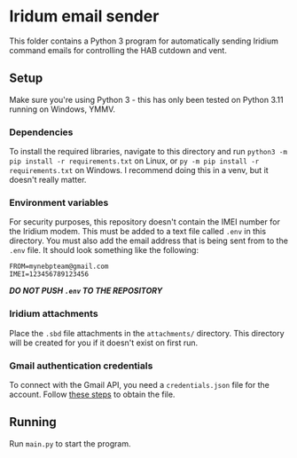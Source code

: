 # Iridum email sender

This folder contains a Python 3 program for automatically sending Iridium command emails for controlling the HAB cutdown and vent.

## Setup

Make sure you're using Python 3 - this has only been tested on Python 3.11 running on Windows, YMMV.

### Dependencies

To install the required libraries, navigate to this directory and run `python3 -m pip install -r requirements.txt` on Linux, or `py -m pip install -r requirements.txt` on Windows. I recommend doing this in a venv, but it doesn't really matter.

### Environment variables

For security purposes, this repository doesn't contain the IMEI number for the Iridium modem. This must be added to a text file called `.env` in this directory. You must also add the email address that is being sent from to the `.env` file. It should look something like the following:
```
FROM=mynebpteam@gmail.com
IMEI=123456789123456
```

***DO NOT PUSH `.env` TO THE REPOSITORY***

### Iridium attachments

Place the `.sbd` file attachments in the `attachments/` directory. This directory will be created for you if it doesn't exist on first run.

### Gmail authentication credentials

To connect with the Gmail API, you need a `credentials.json` file for the account. Follow [these steps](https://developers.google.com/gmail/api/quickstart/python#authorize_credentials_for_a_desktop_application) to obtain the file.

## Running

Run `main.py` to start the program.
